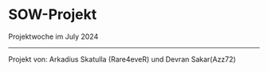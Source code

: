 # SOW-Projekt
Projektwoche im July 2024

-------------------------------------------------------------------------------------------------------------------------------------------------------------------------

Projekt von:
Arkadius Skatulla (Rare4eveR) und Devran Sakar(Azz72)
